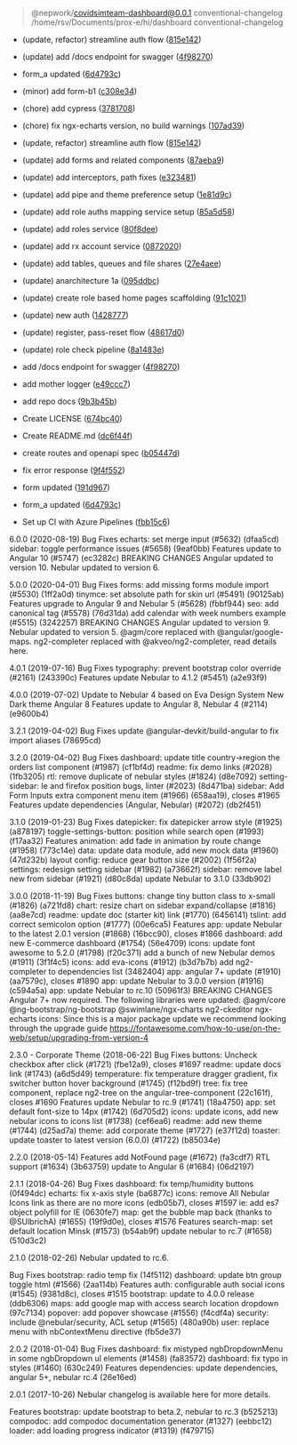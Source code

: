 
> @nepwork/covidsimteam-dashboard@0.0.1 conventional-changelog /home/rsv/Documents/prox-e/hi/dashboard
> conventional-changelog

* (update, refactor) streamline auth flow ([815e142](https://github.com/nepwork/admin-ui/commit/815e142))

* (update) add /docs endpoint for swagger ([4f98270](https://github.com/nepwork/admin-ui/commit/4f98270))

* form_a updated ([6d4793c](https://github.com/nepwork/admin-ui/commit/6d4793c))


* (minor) add form-b1 ([c308e34](https://github.com/nepwork/admin-ui/commit/c308e34))

* (chore) add cypress ([3781708](https://github.com/nepwork/admin-ui/commit/3781708))
* (chore) fix ngx-echarts version, no build warnings ([107ad39](https://github.com/nepwork/admin-ui/commit/107ad39))
* (update, refactor) streamline auth flow ([815e142](https://github.com/nepwork/admin-ui/commit/815e142))
* (update) add forms and related components ([87aeba9](https://github.com/nepwork/admin-ui/commit/87aeba9))
* (update) add interceptors, path fixes ([e323481](https://github.com/nepwork/admin-ui/commit/e323481))

* (update) add pipe and theme preference setup ([1e81d9c](https://github.com/nepwork/admin-ui/commit/1e81d9c))

* (update) add role auths mapping service setup ([85a5d58](https://github.com/nepwork/admin-ui/commit/85a5d58))
* (update) add roles service ([80f8dee](https://github.com/nepwork/admin-ui/commit/80f8dee))
* (update) add rx account service ([0872020](https://github.com/nepwork/admin-ui/commit/0872020))
* (update) add tables, queues and file shares ([27e4aee](https://github.com/nepwork/admin-ui/commit/27e4aee))
* (update) anarchitecture 1a ([095ddbc](https://github.com/nepwork/admin-ui/commit/095ddbc))

* (update) create role based home pages scaffolding ([91c1021](https://github.com/nepwork/admin-ui/commit/91c1021))

* (update) new auth ([1428777](https://github.com/nepwork/admin-ui/commit/1428777))
* (update) register, pass-reset flow ([48617d0](https://github.com/nepwork/admin-ui/commit/48617d0))

* (update) role check pipeline ([8a1483e](https://github.com/nepwork/admin-ui/commit/8a1483e))
* add /docs endpoint for swagger ([4f98270](https://github.com/nepwork/admin-ui/commit/4f98270))

* add mother logger ([e49ccc7](https://github.com/nepwork/admin-ui/commit/e49ccc7))

* add repo docs ([9b3b45b](https://github.com/nepwork/admin-ui/commit/9b3b45b))
* Create LICENSE ([674bc40](https://github.com/nepwork/admin-ui/commit/674bc40))
* Create README.md ([dc6f44f](https://github.com/nepwork/admin-ui/commit/dc6f44f))
* create routes and openapi spec ([b05447d](https://github.com/nepwork/admin-ui/commit/b05447d))
* fix error response ([9f4f552](https://github.com/nepwork/admin-ui/commit/9f4f552))
* form updated ([191d967](https://github.com/nepwork/admin-ui/commit/191d967))
* form_a updated ([6d4793c](https://github.com/nepwork/admin-ui/commit/6d4793c))
* Set up CI with Azure Pipelines ([fbb15c6](https://github.com/nepwork/admin-ui/commit/fbb15c6))


6.0.0 (2020-08-19)
Bug Fixes
echarts: set merge input (#5632) (dfaa5cd)
sidebar: toggle performance issues (#5658) (9eaf0bb)
Features
update to Angular 10 (#5747) (ec3282c)
BREAKING CHANGES
Angular updated to version 10.
Nebular updated to version 6.

5.0.0 (2020-04-01)
Bug Fixes
forms: add missing forms module import (#5530) (1ff2a0d)
tinymce: set absolute path for skin url (#5491) (90125ab)
Features
upgrade to Angular 9 and Nebular 5 (#5628) (fbbf944)
seo: add canonical tag (#5578) (76d31da)
add calendar with week numbers example (#5515) (3242257)
BREAKING CHANGES
Angular updated to version 9.
Nebular updated to version 5.
@agm/core replaced with @angular/google-maps.
ng2-completer replaced with @akveo/ng2-completer, read details here.

4.0.1 (2019-07-16)
Bug Fixes
typography: prevent bootstrap color override (#2161) (243390c)
Features
update Nebular to 4.1.2 (#5451) (a2e93f9)

4.0.0 (2019-07-02)
Update to Nebular 4 based on Eva Design System
New Dark theme
Angular 8
Features
update to Angular 8, Nebular 4 (#2114) (e9600b4)

3.2.1 (2019-04-02)
Bug Fixes
update @angular-devkit/build-angular to fix import aliases (78695cd)

3.2.0 (2019-04-02)
Bug Fixes
dashboard: update title country->region the orders list component (#1987) (cf1bf4d)
readme: fix demo links (#2028) (1fb3205)
rtl: remove duplicate of nebular styles (#1824) (d8e7092)
setting-sidebar: Ie and firefox position bugs, linter (#2023) (8d471ba)
sidebar: Add Form Inputs extra component menu item (#1966) (658aa19), closes #1965
Features
update dependencies (Angular, Nebular) (#2072) (db2f451)

3.1.0 (2019-01-23)
Bug Fixes
datepicker: fix datepicker arrow style (#1925) (a878197)
toggle-settings-button: position while search open (#1993) (f17aa32)
Features
animation: add fade in animation by route change (#1958) (773c14e)
data: update data module, add new mock data (#1960) (47d232b)
layout config: reduce gear button size (#2002) (1f56f2a)
settings: redesign setting sidebar (#1982) (a73662f)
sidebar: remove label new from sidebar (#1921) (d80c8da)
update Nebular to 3.1.0 (33db902)

3.0.0 (2018-11-19)
Bug Fixes
buttons: change tiny button class to x-small (#1826) (a721fd8)
chart: resize chart on sidebar expand/collapse (#1816) (aa8e7cd)
readme: update doc (starter kit) link (#1770) (6456141)
tslint: add correct semicolon option (#1777) (00e6ca5)
Features
app: update Nebular to the latest 2.0.1 version (#1868) (16bcc90), closes #1866
dashboard: add new E-commerce dashboard (#1754) (56e4709)
icons: update font awesome to 5.2.0 (#1798) (f20c371)
add a bunch of new Nebular demos (#1911) (3f1f4c5)
icons: add eva-icons (#1912) (b3d7b7b)
add ng2-completer to dependencies list (3482404)
app: angular 7+ update (#1910) (aa7579c), closes #1890
app: update Nebular to 3.0.0 version (#1916) (c594a5a)
app: update Nebular to rc.10 (50961f3)
BREAKING CHANGES
Angular 7+ now required. The following libraries were updated:
@agm/core
@ng-bootstrap/ng-bootstrap
@swimlane/ngx-charts
ng2-ckeditor
ngx-echarts
icons: Since this is a major package update we recommend looking through the upgrade guide https://fontawesome.com/how-to-use/on-the-web/setup/upgrading-from-version-4

2.3.0 - Corporate Theme (2018-06-22)
Bug Fixes
buttons: Uncheck checkbox after click (#1721) (fbe12a9), closes #1697
readme: update docs link (#1743) (a6d5d49)
temperature: fix temperature dragger gradient, fix switcher button hover background (#1745) (f12bd9f)
tree: fix tree component, replace ng2-tree on the angular-tree-component (22c161f), closes #1690
Features
update Nebular to rc.9 (#1741) (18a4750)
app: set default font-size to 14px (#1742) (6d705d2)
icons: update icons, add new nebular icons to icons list (#1738) (cef6ea6)
readme: add new theme (#1744) (d25ad7a)
theme: add corporate theme (#1727) (e37f12d)
toaster: update toaster to latest version (6.0.0) (#1722) (b85034e)

2.2.0 (2018-05-14)
Features
add NotFound page (#1672) (fa3cdf7)
RTL support (#1634) (3b63759)
update to Angular 6 (#1684) (06d2197)

2.1.1 (2018-04-26)
Bug Fixes
dashboard: fix temp/humidity buttons (0f494dc)
echarts: fix x-axis style (ba6877c)
icons: remove All Nebular Icons link as there are no more icons (edb05b7), closes #1597
ie: add es7 object polyfill for IE (0630fe7)
map: get the bubble map back (thanks to @SUlbrichA) (#1655) (19f9d0e), closes #1576
Features
search-map: set default location Minsk (#1573) (b54ab9f)
update nebular to rc.7 (#1658) (510d3c2)

2.1.0 (2018-02-26)
Nebular updated to rc.6.

Bug Fixes
bootstrap: radio temp fix (14f5112)
dashboard: update btn group toggle html (#1566) (2aa114b)
Features
auth: configurable auth social icons (#1545) (9381d8c), closes #1515
bootstrap: update to 4.0.0 release (ddb6306)
maps: add google map with access search location dropdown (97c7134)
popover: add popover showcase (#1556) (f4cdf4a)
security: include @nebular/security, ACL setup (#1565) (480a90b)
user: replace menu with nbContextMenu directive (fb5de37)

2.0.2 (2018-01-04)
Bug Fixes
dashboard: fix mistyped ngbDropdownMenu in some ngbDropdown ul elements (#1458) (fa83572)
dashboard: fix typo in styles (#1460) (630c249)
Features
dependencies: update dependencies, angular 5+, nebular rc.4 (26e16ed)

2.0.1 (2017-10-26)
Nebular changelog is available here for more details.

Features
bootstrap: update bootstrap to beta.2, nebular to rc.3 (b525213)
compodoc: add compodoc documentation generator (#1327) (eebbc12)
loader: add loading progress indicator (#1319) (f479715)
